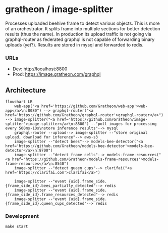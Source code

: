# gratheon / image-splitter
Processes uploaded beehive frame to detect various objects.
This is more of an orchestrator.
It splits frame into multiple sections for better detection results (thus the name).
In production its upload traffic is not going via graphql-router as federated graphql is not capable of forwarding binary uploads (yet?). Results are stored in mysql and forwarded to redis.

### URLs
- Dev: http://localhost:8800
- Prod: https://image.gratheon.com/graphql


## Architecture

```mermaid
flowchart LR
    web-app("<a href='https://github.com/Gratheon/web-app'>web-app</a>\n:8080") --> graphql-router("<a href='https://github.com/Gratheon/graphql-router'>graphql-router</a>") --> image-splitter("<a href='https://github.com/Gratheon/image-splitter'>image-splitter</a>\n:8800") --"poll images for processing every 500ms-10s\nstore inference results"--> mysql
    graphql-router --upload--> image-splitter --"store original upload, download for inference"--> aws-s3
	image-splitter --"detect bees"--> models-bee-detector("<a href='https://github.com/Gratheon/models-bee-detector'>models-bee-detector</a>\n:8700")
	image-splitter --"detect frame cells"--> models-frame-resources("<a href='https://github.com/Gratheon/models-frame-resources'>models-frame-resources</a>\n:8540")
	image-splitter --"detect queen cups"--> clarifai("<a href='https://clarifai.com'>clarifai</a>")

	image-splitter --"event {uid}.frame_side.{frame_side_id}.bees_partially_detected"--> redis
    image-splitter --"event {uid}.frame_side.{frame_side_id}.frame_resources_detected"--> redis
    image-splitter --"event {uid}.frame_side.{frame_side_id}.queen_cups_detected"--> redis
```

### Development
```
make start
```

